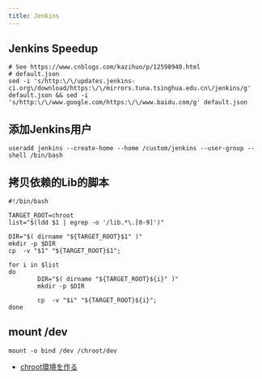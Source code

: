 ```yaml
---
title: Jenkins
---
```


## Jenkins Speedup
```
# See https://www.cnblogs.com/kazihuo/p/12598940.html
# default.json
sed -i 's/http:\/\/updates.jenkins-ci.org\/download/https:\/\/mirrors.tuna.tsinghua.edu.cn\/jenkins/g' default.json && sed -i 's/http:\/\/www.google.com/https:\/\/www.baidu.com/g' default.json
```

## 添加Jenkins用户
```
useradd jenkins --create-home --home /custom/jenkins --user-group --shell /bin/bash
```

## 拷贝依赖的Lib的脚本
```
#!/bin/bash

TARGET_ROOT=chroot
list="$(ldd $1 | egrep -o '/lib.*\.[0-9]')"

DIR="$( dirname "${TARGET_ROOT}$1" )"
mkdir -p $DIR
cp  -v "$1" "${TARGET_ROOT}$1";

for i in $list
do
        DIR="$( dirname "${TARGET_ROOT}${i}" )"
        mkdir -p $DIR

        cp  -v "$i" "${TARGET_ROOT}${i}";
done
```

## mount /dev
```
mount -o bind /dev /chroot/dev
```

 * [chroot環境を作る](http://d.hatena.ne.jp/kdaiba/20101229/p3)
